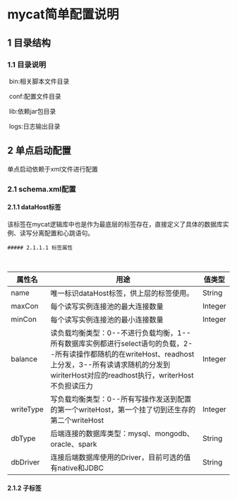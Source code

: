 # mycat简单配置说明

## 1 目录结构

### 1.1 目录说明

​	bin:相关脚本文件目录

​	conf:配置文件目录

​	lib:依赖jar包目录

​	logs:日志输出目录



## 2 单点启动配置

单点启动依赖于xml文件进行配置

### 2.1 schema.xml配置

#### 2.1.1 dataHost标签

​	该标签在mycat逻辑库中也是作为最底层的标签存在，直接定义了具体的数据库实例、读写分离配置和心跳语句。

	##### 2.1.1.1 标签属性

​	

| 属性名       | 用途                                       | 值类型     |
| --------- | ---------------------------------------- | ------- |
| name      | 唯一标识dataHost标签，供上层的标签使用。                 | String  |
| maxCon    | 每个读写实例连接池的最大连接数量                         | Integer |
| minCon    | 每个读写实例连接池的最小连接数量                         | Integer |
| balance   | 读负载均衡类型：0--不进行负载均衡，1--所有数据库实例都进行select语句的负载，2--所有读操作都随机的在writeHost、readhost上分发，3--所有读请求随机的分发到wiriterHost对应的readhost执行，writerHost不负担读压力 | Integer |
| writeType | 写负载均衡类型：0--所有写操作发送到配置的第一个writeHost，第一个挂了切到还生存的第二个writeHost | Integer |
| dbType    | 后端连接的数据库类型：mysql、mongodb、oracle、spark    | String  |
| dbDriver  | 连接后端数据库使用的Driver，目前可选的值有native和JDBC      | String  |





#### 2.1.2 子标签





